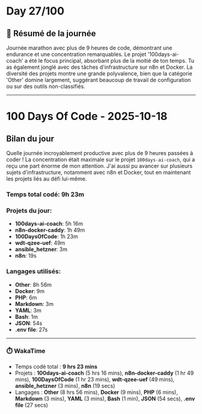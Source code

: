 # Day 27/100

## 🚀 Résumé de la journée
Journée marathon avec plus de 9 heures de code, démontrant une endurance et une concentration remarquables. Le projet '100days-ai-coach' a été le focus principal, absorbant plus de la moitié de ton temps. Tu as également jonglé avec des tâches d'infrastructure sur n8n et Docker. La diversité des projets montre une grande polyvalence, bien que la catégorie 'Other' domine largement, suggérant beaucoup de travail de configuration ou sur des outils non-classifiés.

---

# 100 Days Of Code - 2025-10-18

## Bilan du jour

Quelle journée incroyablement productive avec plus de 9 heures passées à coder ! La concentration était maximale sur le projet `100days-ai-coach`, qui a reçu une part énorme de mon attention. J'ai aussi pu avancer sur plusieurs sujets d'infrastructure, notamment avec n8n et Docker, tout en maintenant les projets liés au défi lui-même.

### Temps total codé: 9h 23m

### Projets du jour:
- **100days-ai-coach**: 5h 16m
- **n8n-docker-caddy**: 1h 49m
- **100DaysOfCode**: 1h 23m
- **wdt-qzee-uef**: 49m
- **ansible_hetzner**: 3m
- **n8n**: 19s

### Langages utilisés:
- **Other**: 8h 56m
- **Docker**: 9m
- **PHP**: 6m
- **Markdown**: 3m
- **YAML**: 3m
- **Bash**: 1m
- **JSON**: 54s
- **.env file**: 27s


---
### ⏱️ WakaTime
- Temps codé total : **9 hrs 23 mins**
- Projets : **100days-ai-coach** (5 hrs 16 mins), **n8n-docker-caddy** (1 hr 49 mins), **100DaysOfCode** (1 hr 23 mins), **wdt-qzee-uef** (49 mins), **ansible_hetzner** (3 mins), **n8n** (19 secs)
- Langages : **Other** (8 hrs 56 mins), **Docker** (9 mins), **PHP** (6 mins), **Markdown** (3 mins), **YAML** (3 mins), **Bash** (1 min), **JSON** (54 secs), **.env file** (27 secs)

